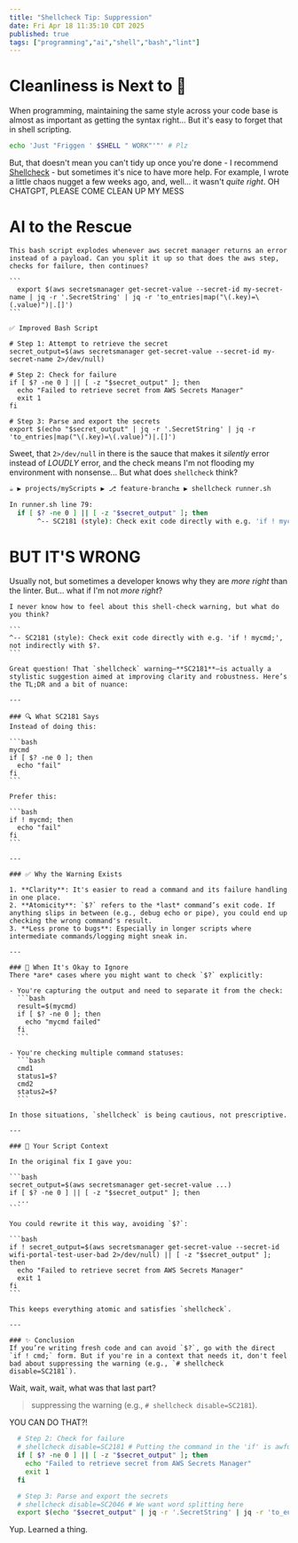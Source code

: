 ```yaml
---
title: "Shellcheck Tip: Suppression"
date: Fri Apr 18 11:35:10 CDT 2025
published: true
tags: ["programming","ai","shell","bash","lint"]
---
```


# Cleanliness is Next to 🐐

When programming, maintaining the same style across your code base is almost as important as getting the syntax right... But it's easy to forget that in shell scripting.

```bash
echo 'Just "Friggen ' $SHELL " WORK"'"' # Plz
```

But, that doesn't mean you can't tidy up once you're done - I recommend [Shellcheck](https://www.shellcheck.net/) - but sometimes it's nice to have more help. For example, I wrote a little chaos nugget a few weeks ago, and, well... it wasn't _quite right_. OH CHATGPT, PLEASE COME CLEAN UP MY MESS

# AI to the Rescue

````flare
This bash script explodes whenever aws secret manager returns an error instead of a payload. Can you split it up so that does the aws step, checks for failure, then continues?

```
  export $(aws secretsmanager get-secret-value --secret-id my-secret-name | jq -r '.SecretString' | jq -r 'to_entries|map("\(.key)=\(.value)")|.[]')
```
````

```assistant
✅ Improved Bash Script

# Step 1: Attempt to retrieve the secret
secret_output=$(aws secretsmanager get-secret-value --secret-id my-secret-name 2>/dev/null)

# Step 2: Check for failure
if [ $? -ne 0 ] || [ -z "$secret_output" ]; then
  echo "Failed to retrieve secret from AWS Secrets Manager"
  exit 1
fi

# Step 3: Parse and export the secrets
export $(echo "$secret_output" | jq -r '.SecretString' | jq -r 'to_entries|map("\(.key)=\(.value)")|.[]') 
```

Sweet, that `2>/dev/null` in there is the sauce that makes it *silently* error instead of *LOUDLY* error, and the check means I'm not flooding my environment with nonsense... But what does `shellcheck` think?

```bash
☕ ▶ projects/myScripts ▶ ⎇ feature-branch± ▶ shellcheck runner.sh

In runner.sh line 79:
  if [ $? -ne 0 ] || [ -z "$secret_output" ]; then
       ^-- SC2181 (style): Check exit code directly with e.g. 'if ! mycmd;', not indirectly with $?.
```

# BUT IT'S WRONG

Usually not, but sometimes a developer knows why they are _more right_ than the linter. But... what if I'm not _more right_?

````flare
I never know how to feel about this shell-check warning, but what do you think?

```
^-- SC2181 (style): Check exit code directly with e.g. 'if ! mycmd;', not indirectly with $?.
```
````

````assistant
Great question! That `shellcheck` warning—**SC2181**—is actually a stylistic suggestion aimed at improving clarity and robustness. Here’s the TL;DR and a bit of nuance:

---

### 🔍 What SC2181 Says
Instead of doing this:

```bash
mycmd
if [ $? -ne 0 ]; then
  echo "fail"
fi
```

Prefer this:

```bash
if ! mycmd; then
  echo "fail"
fi
```

---

### ✅ Why the Warning Exists

1. **Clarity**: It's easier to read a command and its failure handling in one place.
2. **Atomicity**: `$?` refers to the *last* command’s exit code. If anything slips in between (e.g., debug echo or pipe), you could end up checking the wrong command's result.
3. **Less prone to bugs**: Especially in longer scripts where intermediate commands/logging might sneak in.

---

### 🤔 When It's Okay to Ignore
There *are* cases where you might want to check `$?` explicitly:

- You're capturing the output and need to separate it from the check:
  ```bash
  result=$(mycmd)
  if [ $? -ne 0 ]; then
    echo "mycmd failed"
  fi
  ```

- You're checking multiple command statuses:
  ```bash
  cmd1
  status1=$?
  cmd2
  status2=$?
  ```

In those situations, `shellcheck` is being cautious, not prescriptive.

---

### 🧠 Your Script Context

In the original fix I gave you:

```bash
secret_output=$(aws secretsmanager get-secret-value ...)
if [ $? -ne 0 ] || [ -z "$secret_output" ]; then
  ...
```

You could rewrite it this way, avoiding `$?`:

```bash
if ! secret_output=$(aws secretsmanager get-secret-value --secret-id wifi-portal-test-user-bad 2>/dev/null) || [ -z "$secret_output" ]; then
  echo "Failed to retrieve secret from AWS Secrets Manager"
  exit 1
fi
```

This keeps everything atomic and satisfies `shellcheck`.

---

### ✨ Conclusion
If you’re writing fresh code and can avoid `$?`, go with the direct `if ! cmd;` form. But if you're in a context that needs it, don't feel bad about suppressing the warning (e.g., `# shellcheck disable=SC2181`).
````

Wait, wait, wait, what was that last part?

> suppressing the warning (e.g., `# shellcheck disable=SC2181`).

YOU CAN DO THAT?!

```bash
  # Step 2: Check for failure
  # shellcheck disable=SC2181 # Putting the command in the 'if' is awful in this case
  if [ $? -ne 0 ] || [ -z "$secret_output" ]; then
    echo "Failed to retrieve secret from AWS Secrets Manager"
    exit 1
  fi

  # Step 3: Parse and export the secrets
  # shellcheck disable=SC2046 # We want word splitting here
  export $(echo "$secret_output" | jq -r '.SecretString' | jq -r 'to_entries|map("\(.key)=\(.value)")|.[]') 
```

Yup. Learned a thing.

